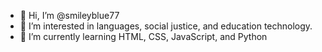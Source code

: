 - 👋 Hi, I’m @smileyblue77
- 👀 I’m interested in languages, social justice, and education technology.
- 🌱 I’m currently learning HTML, CSS, JavaScript, and Python

<!---
smileyblue77/smileyblue77 is a ✨ special ✨ repository because its `README.md` (this file) appears on your GitHub profile.
You can click the Preview link to take a look at your changes.
--->

